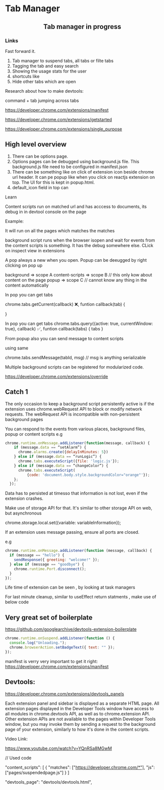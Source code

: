 # Tab Manager

<h2  align="center">Tab manager in progress </h2>

### Links

Fast forward it.

1. Tab manager to suspend tabs, all tabs or filte tabs
2. Tagging the tab and easy search
3. Showing the usage stats for the user
4. shortcuts like
5. Hide other tabs which are open

Research about how to make devtools:

command + tab
jumping across tabs

https://developer.chrome.com/extensions/manifest

https://developer.chrome.com/extensions/getstarted

https://developer.chrome.com/extensions/single_purpose

## High level overview

1. There can be options page.
2. Options pages can be debugged using background.js file. This background.js file need to be configured in manifest.json
3. There can be something like on click of extension icon beside chrome url header. It can pe popup like when you click on reactjs extension on top. The UI for this is kept in popup.html.
4. default_icon field in top can

Learn

Content scripts run on matched url and has acccess to documents, its debug in in devtool console on the page

Example:

<!-- "content_scripts": [
    {
      "matches": ["https://developer.chrome.com/*"],
      "js": ["pages/suspendedpage.js"]
    }
  ] -->

It will run on all the pages which matches the matches

background script runs when the browser isopen and wait for events from the content scripts is something. It has the debug somewhere else. CLick on inspect view in extensions

A pop always a new when you open. Popup can be deeugged by right clicking on pop up

background => scope A
content-scripts => scope B // this only kow about content on the page
popup => scope C // cannot know any thing in the content automatically

In pop you can get tabs

chrome.tabs.getCurrent(callback) ❌,
funtion callback(tab) {

}

In pop you can get tabs
chrome.tabs.query({active: true, currentWindow: true}, callback) ✅,
funtion callback(tabs) {
tabs
}

From popup also you can send message to content scripts

using same

chrome.tabs.sendMessage(tabId, msg) // msg is anything serializable

Multiple background scripts can be registered for modularized code.

https://developer.chrome.com/extensions/override

## Catch 1

The only occasion to keep a background script persistently active is if the extension uses chrome.webRequest API to block or modify network requests. The webRequest API is incompatible with non-persistent background pages

You can respond to the events from various places, background files, popup or content scripts e.g

```js
chrome.runtime.onMessage.addListener(function(message, callback) {
    if (message.data == “setAlarm”) {
      chrome.alarms.create({delayInMinutes: 5})
    } else if (message.data == “runLogic”) {
      chrome.tabs.executeScript({file: 'logic.js'});
    } else if (message.data == “changeColor”) {
      chrome.tabs.executeScript(
          {code: 'document.body.style.backgroundColor="orange"'});
    };
  });
```

Data has to persisted at timesso that information is not lost, even if the extension crashes.

Make use of storage API for that. It's similar to other storage API on web, but asynchronous

chrome.storage.local.set({variable: variableInformation});

If an extension uses message passing, ensure all ports are closed.

e.g

```js
chrome.runtime.onMessage.addListener(function (message, callback) {
  if (message == "hello") {
    sendResponse({ greeting: "welcome!" });
  } else if (message == "goodbye") {
    chrome.runtime.Port.disconnect();
  }
});
```

Life time of extension can be seen , by looking at task managers

For last minute cleanup, similar to useEffect return statments , make use of below code

## Very great set of boilerplate

https://github.com/googlearchive/devtools-extension-boilerplate

```js
chrome.runtime.onSuspend.addListener(function () {
  console.log("Unloading.");
  chrome.browserAction.setBadgeText({ text: "" });
});
```

manifest is verry very important to get it right:
https://developer.chrome.com/extensions/manifest

## Devtools:

https://developer.chrome.com/extensions/devtools_panels

Each extension panel and sidebar is displayed as a separate HTML page. All extension pages displayed in the Developer Tools window have access to all modules in chrome.devtools API, as well as to chrome.extension API. Other extension APIs are not available to the pages within Developer Tools window, but you may invoke them by sending a request to the background page of your extension, similarly to how it's done in the content scripts.

Video Link:

https://www.youtube.com/watch?v=YQnRSa8MGwM

// Used code

"content_scripts": [
{
"matches": ["https://developer.chrome.com/*"],
"js": ["pages/suspendedpage.js"]
}
]

"devtools_page": "devtools/devtools.html",
